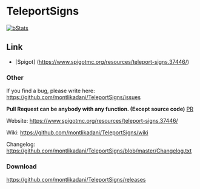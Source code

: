 # TeleportSigns

[![bStats](https://img.shields.io/badge/bStats-1.1-brightgreen.svg)](https://bstats.org/plugin/bukkit/TeleportSigns)

## Link
* [Spigot] (https://www.spigotmc.org/resources/teleport-signs.37446/)

### Other
If you find a bug, please write here: https://github.com/montlikadani/TeleportSigns/issues

__Pull Request can be anybody with any function. (Except source code)__ [PR](https://github.com/montlikadani/TeleportSigns/pulls)

Website: https://www.spigotmc.org/resources/teleport-signs.37446/

Wiki: https://github.com/montlikadani/TeleportSigns/wiki

Changelog: https://github.com/montlikadani/TeleportSigns/blob/master/Changelog.txt

### Download
https://github.com/montlikadani/TeleportSigns/releases

